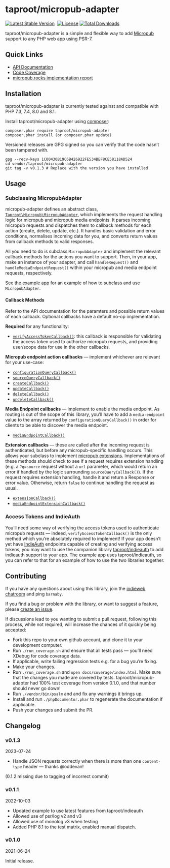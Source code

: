 # taproot/micropub-adapter

[![Latest Stable Version](http://poser.pugx.org/taproot/micropub-adapter/v)](https://packagist.org/packages/taproot/micropub-adapter) <a href="https://github.com/Taproot/micropub-adapter/actions/workflows/php.yml"><img src="https://github.com/taproot/micropub-adapter/actions/workflows/php.yml/badge.svg?branch=main" alt="" /></a> [![License](http://poser.pugx.org/taproot/micropub-adapter/license)](https://packagist.org/packages/taproot/micropub-adapter) [![Total Downloads](http://poser.pugx.org/taproot/micropub-adapter/downloads)](https://packagist.org/packages/taproot/micropub-adapter)

taproot/micropub-adapter is a simple and flexible way to add [Micropub](https://indieweb.org/Micropub) support to any PHP web app using PSR-7.

## Quick Links

* [API Documentation](https://taproot.github.io/micropub-adapter/namespaces/taproot-micropub.html)
* [Code Coverage](https://taproot.github.io/micropub-adapter/coverage/)
* [micropub.rocks implementation report](https://micropub.rocks/implementation-reports/servers/580/D3vyg58QCHfWI4TavNiT)

## Installation

taproot/micropub-adapter is currently tested against and compatible with PHP 7.3, 7.4, 8.0 and 8.1.

Install taproot/micropub-adapter using [composer](https://getcomposer.org/):

    composer.phar require taproot/micropub-adapter
    composer.phar install (or composer.phar update)

Versioned releases are GPG signed so you can verify that the code hasn’t been tampered with.

    gpg --recv-keys 1C00430B19C6B426922FE534BEF8CE58118AD524
    cd vendor/taproot/micropub-adapter
    git tag -v v0.1.3 # Replace with the version you have installed

## Usage

### Subclassing MicropubAdapter

micropub-adapter defines an abstract class, [`Taproot\Micropub\MicropubAdapter`](https://taproot.github.io/micropub-adapter/classes/Taproot-Micropub-MicropubAdapter.html), which implements the request handling logic for micropub and micropub media endpoints. It parses incoming micropub requests and dispatches them to callback methods for each action (create, delete, update, etc.). It handles basic validation and error conditions, normalises incoming data for you, and converts return values from callback methods to valid responses.

All you need to do is subclass `MicropubAdapter` and implement the relevant callback methods for the actions you want to support. Then, in your app, make an instance of your adapter, and call `handleRequest()` and `handleMediaEndpointRequest()` within your micropub and media endpoint requests, respectively.

See [the example app](https://github.com/Taproot/micropub-adapter/tree/main/example) for an example of how to subclass and use `MicropubAdapter`.

#### Callback Methods

Refer to the API documentation for the paramters and possible return values of each callback. Optional callbacks have a default no-op implementation.

**Required** for any functionality:

* [`verifyAccessTokenCallback()`](https://taproot.github.io/micropub-adapter/classes/Taproot-Micropub-MicropubAdapter.html#method_verifyAccessTokenCallback): this callback is responsible for validating the access token used to authorize micropub requests, and providing user/scope data for use in the other callbacks.

**Micropub endpoint action callbacks** — implement whichever are relevant for your use-case:

* [`configurationQueryCallback()`](https://taproot.github.io/micropub-adapter/classes/Taproot-Micropub-MicropubAdapter.html#method_configurationQueryCallback)
* [`sourceQueryCallback()`](https://taproot.github.io/micropub-adapter/classes/Taproot-Micropub-MicropubAdapter.html#method_sourceQueryCallback)
* [`createCallback()`](https://taproot.github.io/micropub-adapter/classes/Taproot-Micropub-MicropubAdapter.html#method_createCallback)
* [`updateCallback()`](https://taproot.github.io/micropub-adapter/classes/Taproot-Micropub-MicropubAdapter.html#method_updateCallback)
* [`deleteCallback()`](https://taproot.github.io/micropub-adapter/classes/Taproot-Micropub-MicropubAdapter.html#method_deleteCallback)
* [`undeleteCallback()`](https://taproot.github.io/micropub-adapter/classes/Taproot-Micropub-MicropubAdapter.html#method_undeleteCallback)

**Media Endpoint callbacks** — implement to enable the media endpoint. As routing is out of the scope of this library, you’ll have to add a `media-endpoint` value to the array returned by `configurationQueryCallback()` in order for clients to be able to discover the media endpoint.

* [`mediaEndpointCallback()`](https://taproot.github.io/micropub-adapter/classes/Taproot-Micropub-MicropubAdapter.html#method_mediaEndpointCallback)

**Extension callbacks** — these are called after the incoming request is authenticated, but before any micropub-specific handling occurs. This allows your subclass to implement [micropub extensions](https://indieweb.org/Micropub-extensions). Implementations of these methods should check to see if a request requires extension handling (e.g. a `?q=source` request without a `url` parameter, which would return an error if handled by the logic surrounding `sourceQueryCallback()`). If the request requires extension handling, handle it and return a Response or error value. Otherwise, return `false` to continue handling the request as usual.

* [`extensionCallback()`](https://taproot.github.io/micropub-adapter/classes/Taproot-Micropub-MicropubAdapter.html#method_extensionCallback)
* [`mediaEndpointExtensionCallback()`](https://taproot.github.io/micropub-adapter/classes/Taproot-Micropub-MicropubAdapter.html#method_mediaEndpointExtensionCallback)

### Access Tokens and IndieAuth

You’ll need some way of verifying the access tokens used to authenticate micropub requests — indeed, `verifyAccessTokenCallback()` is the only method which you’re absolutely required to implement! If your app doesn’t yet have [IndieAuth](https://indieweb.org/IndieAuth) endpoints capable of creating and verifying access tokens, you may want to use the companion library [taproot/indieauth](https://github.com/taproot/indieauth/) to add indieauth support to your app. The example app uses taproot/indieauth, so you can refer to that for an example of how to use the two libraries together.

## Contributing

If you have any questions about using this library, join the [indieweb chatroom](https://indieweb.org/discuss) and ping `barnaby`.

If you find a bug or problem with the library, or want to suggest a feature, please [create an issue](https://github.com/Taproot/micropub-adapter/issues/new).

If discussions lead to you wanting to submit a pull request, following this process, while not required, will increase the chances of it quickly being accepted:

* Fork this repo to your own github account, and clone it to your development computer.
* Run `./run_coverage.sh` and ensure that all tests pass — you’ll need XDebug for code coverage data.
* If applicable, write failing regression tests e.g. for a bug you’re fixing.
* Make your changes.
* Run `./run_coverage.sh` and `open docs/coverage/index.html`. Make sure that the changes you made are covered by tests. taproot/micropub-adapter had 100% test coverage from version 0.1.0, and that number should never go down!
* Run `./vendor/bin/psalm` and and fix any warnings it brings up.
* Install and run `./phpDocumentor.phar` to regenerate the documentation if applicable.
* Push your changes and submit the PR.

## Changelog

### v0.1.3
2023-07-24

* Handle JSON requests correctly when there is more than one `content-type` header — thanks @oddevan!

(0.1.2 missing due to tagging of incorrect commit)

### v0.1.1
2022-10-03

* Updated example to use latest features from taproot/indieauth
* Allowed use of psr/log v2 and v3
* Allowed use of monolog v3 when testing
* Added PHP 8.1 to the test matrix, enabled manual dispatch.

### v0.1.0
2021-06-24

Initial release.

